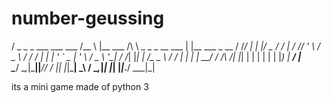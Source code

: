 # number-geussing
  / _ \_   _  ___  ___ ___  /__   \ |__   ___    /\ \ \_   _ _ __ ___ | |__   ___ _ __ 
 / /_\/ | | |/ _ \/ __/ __|   / /\/ '_ \ / _ \  /  \/ / | | | '_ ` _ \| '_ \ / _ \ '__|
/ /_\| |_| |  __/\__ \__ \  / /  | | | |  __/ / /\  /| |_| | | | | | | |_) |  __/ |   
\____/ \__,_|\___||___/___/  \/   |_| |_|\___| \_\ \/  \__,_|_| |_| |_|_.__/ \___|_|  


its a mini game made of python 3 
